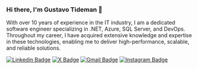 ### Hi there, I'm Gustavo Tideman 👋

With over 10 years of experience in the IT industry, I am a dedicated software engineer specializing in .NET, Azure, SQL Server, and DevOps. Throughout my career, I have acquired extensive knowledge and expertise in these technologies, enabling me to deliver high-performance, scalable, and reliable solutions.

[![Linkedin Badge](https://img.shields.io/badge/-LinkedIn-blue?style=flat-square&logo=Linkedin&logoColor=white&link=https://www.linkedin.com/in/gustavo-tideman/)](https://www.linkedin.com/in/gustavo-tideman/)
[![X Badge](https://img.shields.io/badge/X-000000?style=flat-square&logo=x&logoColor=white&link=https://twitter.com/GustavoTideman)](https://twitter.com/GustavoTideman)
[![Gmail Badge](https://img.shields.io/badge/-gtideman92@gmail.com-c14438?style=flat-square&logo=Gmail&logoColor=white&link=mailto:gtideman92@gmail.com)](mailto:gtideman92@gmail.com) 
[![Instagram Badge](https://img.shields.io/badge/-Instagram-C13584?style=flat-square&labelColor=C13584&logo=instagram&logoColor=white&link=https://www.instagram.com/gustavo_tideman/)](https://www.instagram.com/gustavo_tideman/)

<!--
<p align="center">
  
  <a href="https://github.com/gustavo-tideman/github-stats">
    <img  alt="Gustavo Tideman - GitHub Stats" width="400px" src="https://github.com/gustavo-tideman/github-stats/blob/master/generated/overview.svg" />
  </a> 

   <a href="https://github.com/gustavo-tideman/github-stats">
    <img  alt="Gustavo Tideman - GitHub Stats" width="400px" src="https://github.com/gustavo-tideman/github-stats/blob/master/generated/languages.svg" />
  </a> 
</p>
-->
